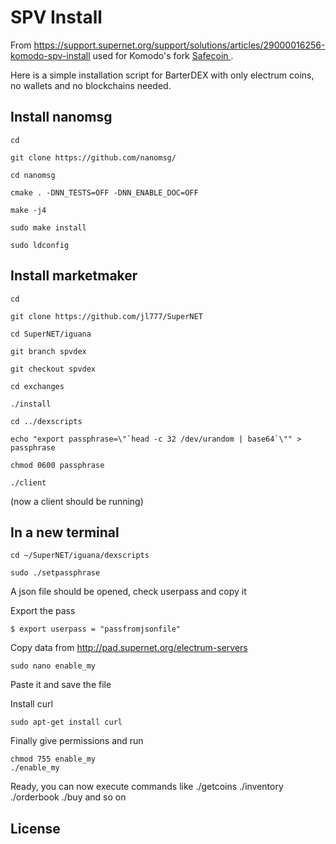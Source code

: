 # SPV Install

From https://support.supernet.org/support/solutions/articles/29000016256-komodo-spv-install used for Komodo's fork [Safecoin ](http://safecoin.org/).

Here is a simple installation script for BarterDEX with only electrum coins, no wallets and no blockchains needed.

## Install nanomsg


```
cd

git clone https://github.com/nanomsg/

cd nanomsg

cmake . -DNN_TESTS=OFF -DNN_ENABLE_DOC=OFF

make -j4

sudo make install

sudo ldconfig

```


## Install marketmaker 

```
cd

git clone https://github.com/jl777/SuperNET

cd SuperNET/iguana

git branch spvdex

git checkout spvdex

cd exchanges

./install

cd ../dexscripts

echo "export passphrase=\"`head -c 32 /dev/urandom | base64`\"" > passphrase

chmod 0600 passphrase

./client
``` 

(now a client should be running)

## In a new terminal

```
cd ~/SuperNET/iguana/dexscripts

sudo ./setpassphrase

```
A json file should be opened, check userpass and copy it

Export the pass

```
$ export userpass = "passfromjsonfile"

```
Copy data from http://pad.supernet.org/electrum-servers 

```
sudo nano enable_my
```
Paste it and save the file

Install curl

```
sudo apt-get install curl

```
Finally give permissions and run
```
chmod 755 enable_my
./enable_my
```

Ready, you can now execute commands like ./getcoins ./inventory ./orderbook ./buy and so on


## License

 



